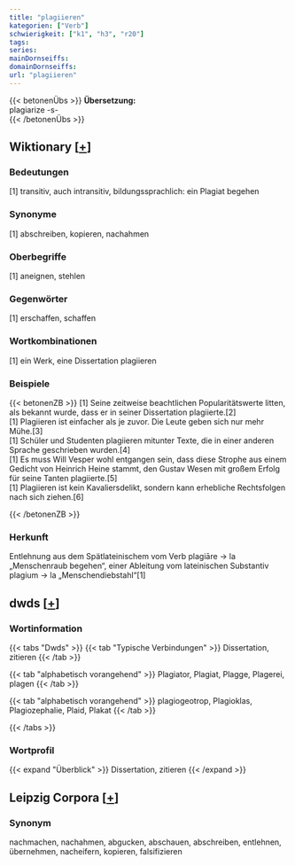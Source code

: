```yaml
---
title: "plagiieren"
kategorien: ["Verb"]
schwierigkeit: ["k1", "h3", "r20"]
tags:
series:
mainDornseiffs:
domainDornseiffs:
url: "plagiieren"
---
```


{{< betonenÜbs >}}
**Übersetzung:**  
plagiarize -s-  
{{< /betonenÜbs >}}

## Wiktionary [[+](https://de.wiktionary.org/wiki/plagiieren)]

### Bedeutungen
[1] transitiv, auch intransitiv, bildungssprachlich: ein Plagiat begehen  

### Synonyme
[1] abschreiben, kopieren, nachahmen  

### Oberbegriffe
[1] aneignen, stehlen  

### Gegenwörter
[1] erschaffen, schaffen  

### Wortkombinationen
[1] ein Werk, eine Dissertation plagiieren  

### Beispiele
{{< betonenZB >}}
[1] Seine zeitweise beachtlichen Popularitätswerte litten, als bekannt wurde, dass er in seiner Dissertation plagiierte.[2]  
[1] Plagiieren ist einfacher als je zuvor. Die Leute geben sich nur mehr Mühe.[3]  
[1] Schüler und Studenten plagiieren mitunter Texte, die in einer anderen Sprache geschrieben wurden.[4]  
[1] Es muss Will Vesper wohl entgangen sein, dass diese Strophe aus einem Gedicht von Heinrich Heine stammt, den Gustav Wesen mit großem Erfolg für seine Tanten plagiierte.[5]  
[1] Plagiieren ist kein Kavaliersdelikt, sondern kann erhebliche Rechtsfolgen nach sich ziehen.[6]  

{{< /betonenZB >}}
### Herkunft
Entlehnung aus dem Spätlateinischem vom Verb plagiāre → la „Menschenraub begehen“, einer Ableitung vom lateinischen Substantiv  plagium → la „Menschendiebstahl“[1]  



## dwds [[+](https://www.dwds.de/wb/plagiieren)]

### Wortinformation
{{< tabs "Dwds" >}}
{{< tab "Typische Verbindungen" >}}
Dissertation, zitieren
{{< /tab >}}

{{< tab "alphabetisch vorangehend" >}}
Plagiator, Plagiat, Plagge, Plagerei, plagen
{{< /tab >}}

{{< tab "alphabetisch vorangehend" >}}
plagiogeotrop, Plagioklas, Plagiozephalie, Plaid, Plakat
{{< /tab >}}

{{< /tabs >}}

### Wortprofil
{{< expand "Überblick" >}} Dissertation, zitieren {{< /expand >}}

## Leipzig Corpora [[+](https://corpora.uni-leipzig.de/en/res?word=plagiieren&corpusId=deu_newscrawl-public_2018)]


### Synonym
nachmachen, nachahmen, abgucken, abschauen, abschreiben, entlehnen, übernehmen, nacheifern, kopieren, falsifizieren

